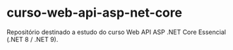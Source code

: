 # curso-web-api-asp-net-core
Repositório destinado a estudo do curso Web API ASP .NET Core Essencial (.NET 8 / .NET 9).
